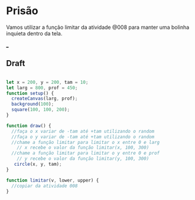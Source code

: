 # Prisão

Vamos utilizar a função limitar da atividade @008 para manter uma bolinha inquieta dentro da tela.

[_](https://user-images.githubusercontent.com/4747652/235666421-466fb5ab-00ab-4214-b994-da2f52f5d9e9.mp4)

## Draft

```js

let x = 200, y = 200, tam = 10;
let larg = 800, prof = 450;
function setup() {
  createCanvas(larg, prof);
  background(100);
  square(100, 100, 200);
}

function draw() {
  //faça o x variar de -tam até +tam utilizando o random
  //faça o y variar de -tam até +tam utilizando o random
  //chame a função limitar para limitar o x entre 0 e larg
    // x recebe o valor da função limitar(x, 100, 300)
  //chame a função limitar para limitar o y entre 0 e prof
    // y recebe o valor da função limitar(y, 100, 300)
   circle(x, y, tam);
}

function limitar(v, lower, upper) {
  //copiar da atividade 008
}
```
